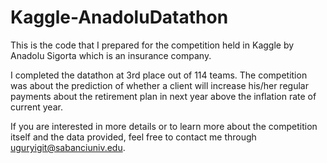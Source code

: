 # Kaggle-AnadoluDatathon

This is the code that I prepared for the competition held in Kaggle by Anadolu Sigorta which is an insurance company. 

I completed the datathon at 3rd place out of 114 teams. The competition was about the prediction of whether a client will increase his/her regular payments about the retirement plan in next year above the inflation rate of current year. 

If you are interested in more details or to learn more about the competition itself and the data provided, feel free to contact me through uguryigit@sabanciuniv.edu.
